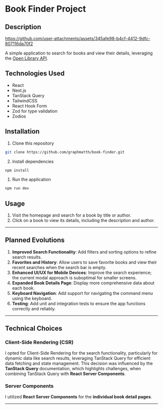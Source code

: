 # Book Finder Project

## Description



https://github.com/user-attachments/assets/345afe98-b4cf-4412-9dfc-807116da70f2




A simple application to search for books and view their details, leveraging the [Open Library API](https://openlibrary.org/developers/api).

## Technologies Used

- React
- Next.js
- TanStack Query
- TailwindCSS
- React Hook Form
- Zod for type validation
- Zodios

## Installation

1.  Clone this repository

```bash
git clone https://github.com/graphmatth/book-finder.git
```

2. Install dependencies

```bash
npm install
```

1. Run the application

```bash
npm run dev
```

## **Usage**

1. Visit the homepage and search for a book by title or author.
2. Click on a book to view its details, including the description and author.

---

## **Planned Evolutions**

1. **Improved Search Functionality**: Add filters and sorting options to refine search results.
2. **Favorites and History**: Allow users to save favorite books and view their recent searches when the search bar is empty.
3. **Enhanced UI/UX for Mobile Devices**: Improve the search experience; the current modal approach is suboptimal for smaller screens.
4. **Expanded Book Details Page**: Display more comprehensive data about each book.
5. **Keyboard Navigation**: Add support for navigating the command menu using the keyboard.
6. **Testing**: Add unit and integration tests to ensure the app functions correctly and reliably.

---

## **Technical Choices**

### **Client-Side Rendering (CSR)**

I opted for Client-Side Rendering for the search functionality, particularly for dynamic data like search results, leveraging TanStack Query for efficient data fetching and state management. This decision was influenced by the **TanStack Query** documentation, which highlights challenges, when combining TanStack Query with **React Server Components**.

### **Server Components**

I utilized **React Server Components** for the **individual book detail pages**.

---
